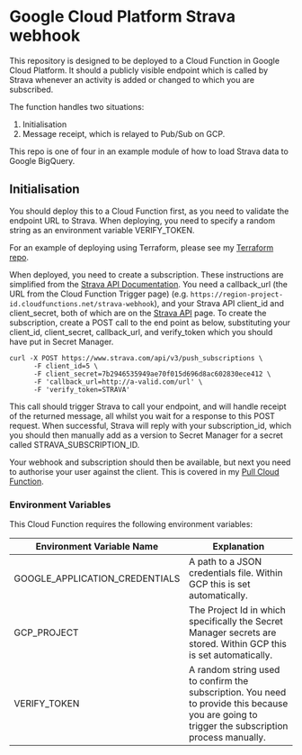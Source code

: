 # Google Cloud Platform Strava webhook

This repository is designed to be deployed to a Cloud Function in Google Cloud Platform. It should a publicly visible endpoint which is called by Strava
whenever an activity is added or changed to which you are subscribed.

The function handles two situations:
1. Initialisation
2. Message receipt, which is relayed to Pub/Sub on GCP.

This repo is one of four in an example module of how to load Strava data to Google BigQuery.

## Initialisation

You should deploy this to a Cloud Function first, as you need to validate the endpoint URL to Strava. 
When deploying, you need to specify a random string as an environment variable VERIFY_TOKEN.

For an example of deploying using Terraform, please see my [Terraform repo](https://github.com/reevery/strava-gcp-terraform).

When deployed, you need to create a subscription. These instructions are simplified from the [Strava API Documentation](https://developers.strava.com/docs/webhooks/).
You need a callback_url (the URL from the Cloud Function Trigger page) (e.g. `https://region-project-id.cloudfunctions.net/strava-webhook`),
and your Strava API client_id and client_secret, both of which are on the [Strava API](https://www.strava.com/settings/api) page.
To create the subscription, create a POST call to the end point as below, substituting your client_id, client_secret, 
callback_url, and verify_token which you should have put in Secret Manager.
```
curl -X POST https://www.strava.com/api/v3/push_subscriptions \
      -F client_id=5 \
      -F client_secret=7b2946535949ae70f015d696d8ac602830ece412 \
      -F 'callback_url=http://a-valid.com/url' \
      -F 'verify_token=STRAVA'
```
This call should trigger Strava to call your endpoint, and will handle receipt of the returned message, all whilst you
wait for a response to this POST request. When successful, Strava will reply with your  subscription_id, which you
should then manually add as a version to Secret Manager  for a secret called STRAVA_SUBSCRIPTION_ID.

Your webhook and subscription should then be available, but next you need to authorise your user against the client.
This is covered in my [Pull Cloud Function](https://github.com/reevery/strava-pull).

### Environment Variables

This Cloud Function requires the following environment variables:

| Environment Variable Name|Explanation|
|---|---|
| GOOGLE_APPLICATION_CREDENTIALS|A path to a JSON credentials file. Within GCP this is set automatically.|
| GCP_PROJECT | The Project Id in which specifically the Secret Manager secrets are stored. Within GCP this is set automatically.|
| VERIFY_TOKEN | A random string used to confirm the subscription. You need to provide this because you are going to trigger the subscription process manually.|
